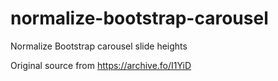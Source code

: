 # normalize-bootstrap-carousel
Normalize Bootstrap carousel slide heights

Original source from https://archive.fo/I1YiD
